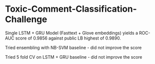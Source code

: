 # Toxic-Comment-Classification-Challenge

Single LSTM + GRU Model (Fasttext + Glove embeddings) yields a ROC-AUC score of 0.9856 against public LB highest of 0.9890.

Tried ensembling with NB-SVM baseline - did not improve the score

Tried 5 fold CV on LSTM + GRU baseline - did not improve the score
